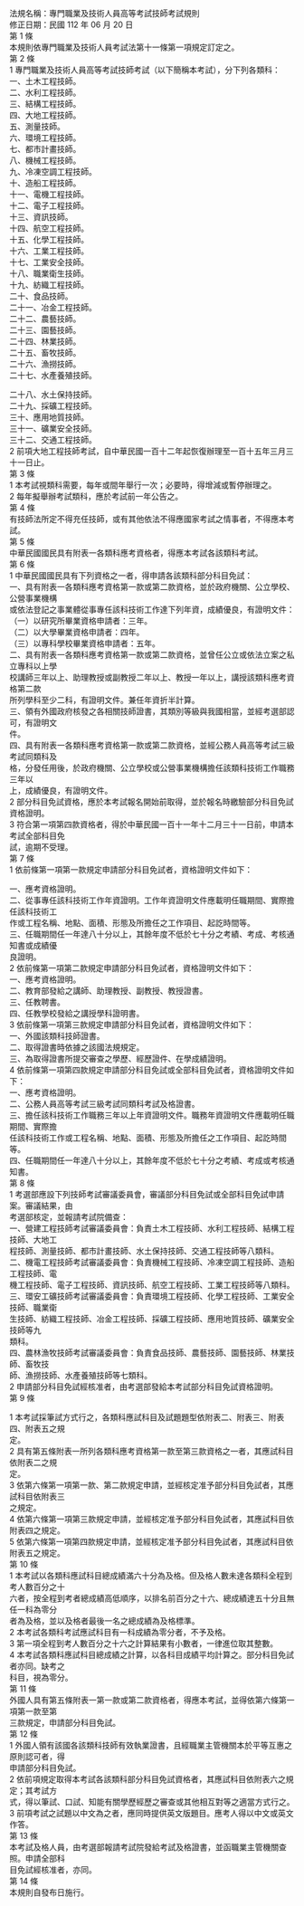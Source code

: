 法規名稱：專門職業及技術人員高等考試技師考試規則  
修正日期：民國 112 年 06 月 20 日  
第 1 條  
本規則依專門職業及技術人員考試法第十一條第一項規定訂定之。  
第 2 條  
1 專門職業及技術人員高等考試技師考試（以下簡稱本考試），分下列各類科：  
一、土木工程技師。  
二、水利工程技師。  
三、結構工程技師。  
四、大地工程技師。  
五、測量技師。  
六、環境工程技師。  
七、都市計畫技師。  
八、機械工程技師。  
九、冷凍空調工程技師。  
十、造船工程技師。  
十一、電機工程技師。  
十二、電子工程技師。  
十三、資訊技師。  
十四、航空工程技師。  
十五、化學工程技師。  
十六、工業工程技師。  
十七、工業安全技師。  
十八、職業衛生技師。  
十九、紡織工程技師。  
二十、食品技師。  
二十一、冶金工程技師。  
二十二、農藝技師。  
二十三、園藝技師。  
二十四、林業技師。  
二十五、畜牧技師。  
二十六、漁撈技師。  
二十七、水產養殖技師。  


二十八、水土保持技師。  
二十九、採礦工程技師。  
三十、應用地質技師。  
三十一、礦業安全技師。  
三十二、交通工程技師。  
2 前項大地工程技師考試，自中華民國一百十二年起恢復辦理至一百十五年三月三十一日止。  
第 3 條  
1 本考試視類科需要，每年或間年舉行一次；必要時，得增減或暫停辦理之。  
2 每年擬舉辦考試類科，應於考試前一年公告之。  
第 4 條  
有技師法所定不得充任技師，或有其他依法不得應國家考試之情事者，不得應本考試。  
第 5 條  
中華民國國民具有附表一各類科應考資格者，得應本考試各該類科考試。  
第 6 條  
1 中華民國國民具有下列資格之一者，得申請各該類科部分科目免試：  
一、具有附表一各類科應考資格第一款或第二款資格，並於政府機關、公立學校、公營事業機構  
或依法登記之事業體從事專任該科技術工作達下列年資，成績優良，有證明文件：  
（一）以研究所畢業資格申請者：三年。  
（二）以大學畢業資格申請者：四年。  
（三）以專科學校畢業資格申請者：五年。  
二、具有附表一各類科應考資格第一款或第二款資格，並曾任公立或依法立案之私立專科以上學  
校講師三年以上、助理教授或副教授二年以上、教授一年以上，講授該類科應考資格第二款  
所列學科至少二科，有證明文件。兼任年資折半計算。  
三、領有外國政府核發之各相關技師證書，其類別等級與我國相當，並經考選部認可，有證明文  
件。  
四、具有附表一各類科應考資格第一款或第二款資格，並經公務人員高等考試三級考試同類科及  
格，分發任用後，於政府機關、公立學校或公營事業機構擔任該類科技術工作職務三年以  
上，成績優良，有證明文件。  
2 部分科目免試資格，應於本考試報名開始前取得，並於報名時繳驗部分科目免試資格證明。  
3 符合第一項第四款資格者，得於中華民國一百十一年十二月三十一日前，申請本考試全部科目免  
試，逾期不受理。  
第 7 條  
1 依前條第一項第一款規定申請部分科目免試者，資格證明文件如下：  


一、應考資格證明。  
二、從事專任該科技術工作年資證明。工作年資證明文件應載明任職期間、實際擔任該科技術工  
作或工程名稱、地點、面積、形態及所擔任之工作項目、起訖時間等。  
三、任職期間任一年達八十分以上，其餘年度不低於七十分之考績、考成、考核通知書或成績優  
良證明。  
2 依前條第一項第二款規定申請部分科目免試者，資格證明文件如下：  
一、應考資格證明。  
二、教育部發給之講師、助理教授、副教授、教授證書。  
三、任教聘書。  
四、任教學校發給之講授學科證明書。  
3 依前條第一項第三款規定申請部分科目免試者，資格證明文件如下：  
一、外國該類科技師證書。  
二、取得證書時依據之該國法規規定。  
三、為取得證書所提交審查之學歷、經歷證件、在學成績證明。  
4 依前條第一項第四款規定申請部分科目免試或全部科目免試者，資格證明文件如下：  
一、應考資格證明。  
二、公務人員高等考試三級考試同類科考試及格證書。  
三、擔任該科技術工作職務三年以上年資證明文件。職務年資證明文件應載明任職期間、實際擔  
任該科技術工作或工程名稱、地點、面積、形態及所擔任之工作項目、起訖時間等。  
四、任職期間任一年達八十分以上，其餘年度不低於七十分之考績、考成或考核通知書。  
第 8 條  
1 考選部應設下列技師考試審議委員會，審議部分科目免試或全部科目免試申請案。審議結果，由  
考選部核定，並報請考試院備查：  
一、營建工程技師考試審議委員會：負責土木工程技師、水利工程技師、結構工程技師、大地工  
程技師、測量技師、都市計畫技師、水土保持技師、交通工程技師等八類科。  
二、機電工程技師考試審議委員會：負責機械工程技師、冷凍空調工程技師、造船工程技師、電  
機工程技師、電子工程技師、資訊技師、航空工程技師、工業工程技師等八類科。  
三、環安工礦技師考試審議委員會：負責環境工程技師、化學工程技師、工業安全技師、職業衛  
生技師、紡織工程技師、冶金工程技師、採礦工程技師、應用地質技師、礦業安全技師等九  
類科。  
四、農林漁牧技師考試審議委員會：負責食品技師、農藝技師、園藝技師、林業技師、畜牧技  
師、漁撈技師、水產養殖技師等七類科。  
2 申請部分科目免試經核准者，由考選部發給本考試部分科目免試資格證明。  
第 9 條  


1 本考試採筆試方式行之，各類科應試科目及試題題型依附表二、附表三、附表四、附表五之規  
定。  
2 具有第五條附表一所列各類科應考資格第一款至第三款資格之一者，其應試科目依附表二之規  
定。  
3 依第六條第一項第一款、第二款規定申請，並經核定准予部分科目免試者，其應試科目依附表三  
之規定。  
4 依第六條第一項第三款規定申請，並經核定准予部分科目免試者，其應試科目依附表四之規定。  
5 依第六條第一項第四款規定申請，並經核定准予部分科目免試者，其應試科目依附表五之規定。  
第 10 條  
1 本考試以各類科應試科目總成績滿六十分為及格。但及格人數未達各類科全程到考人數百分之十  
六者，按全程到考者總成績高低順序，以排名前百分之十六、總成績達五十分且無任一科為零分  
者為及格，並以及格者最後一名之總成績為及格標準。  
2 本考試各類科考試應試科目有一科成績為零分者，不予及格。  
3 第一項全程到考人數百分之十六之計算結果有小數者，一律進位取其整數。  
4 本考試各類科應試科目總成績之計算，以各科目成績平均計算之。部分科目免試者亦同。缺考之  
科目，視為零分。  
第 11 條  
外國人具有第五條附表一第一款或第二款資格者，得應本考試，並得依第六條第一項第一款至第  
三款規定，申請部分科目免試。  
第 12 條  
1 外國人領有該國各該類科技師有效執業證書，且經職業主管機關本於平等互惠之原則認可者，得  
申請部分科目免試。  
2 依前項規定取得本考試各該類科部分科目免試資格者，其應試科目依附表六之規定；其考試方  
式，得以筆試、口試、知能有關學歷經歷之審查或其他相互對等之適當方式行之。  
3 前項考試之試題以中文為之者，應同時提供英文版題目。應考人得以中文或英文作答。  
第 13 條  
本考試及格人員，由考選部報請考試院發給考試及格證書，並函職業主管機關查照。申請全部科  
目免試經核准者，亦同。  
第 14 條  
本規則自發布日施行。  


